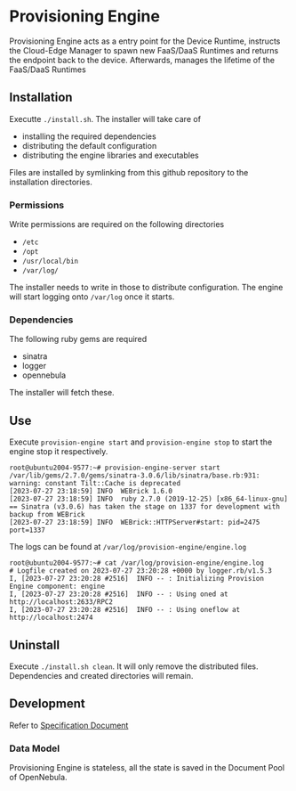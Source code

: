 # Provisioning Engine

Provisioning Engine acts as a entry point for the Device Runtime, instructs the Cloud-Edge Manager to spawn new FaaS/DaaS Runtimes and returns the endpoint back to the device. Afterwards, manages the lifetime of the FaaS/DaaS Runtimes

## Installation

Executte `./install.sh`. The installer will take care of

- installing the required dependencies
- distributing the default configuration
- distributing the engine libraries and executables

Files are installed by symlinking from this github repository to the installation directories.

### Permissions

Write permissions are required on the following directories

- `/etc`
- `/opt`
- `/usr/local/bin`
- `/var/log/`

The installer needs to write in those to distribute configuration. The engine will start logging onto `/var/log` once it starts.

### Dependencies

The following ruby gems are required

- sinatra
- logger
- opennebula

The installer will fetch these.

## Use

Execute `provision-engine start` and `provision-engine stop` to start the engine stop it respectively.

```log
root@ubuntu2004-9577:~# provision-engine-server start
/var/lib/gems/2.7.0/gems/sinatra-3.0.6/lib/sinatra/base.rb:931: warning: constant Tilt::Cache is deprecated
[2023-07-27 23:18:59] INFO  WEBrick 1.6.0
[2023-07-27 23:18:59] INFO  ruby 2.7.0 (2019-12-25) [x86_64-linux-gnu]
== Sinatra (v3.0.6) has taken the stage on 1337 for development with backup from WEBrick
[2023-07-27 23:18:59] INFO  WEBrick::HTTPServer#start: pid=2475 port=1337
```

The logs can be found at `/var/log/provision-engine/engine.log`

```log
root@ubuntu2004-9577:~# cat /var/log/provision-engine/engine.log
# Logfile created on 2023-07-27 23:20:28 +0000 by logger.rb/v1.5.3
I, [2023-07-27 23:20:28 #2516]  INFO -- : Initializing Provision Engine component: engine
I, [2023-07-27 23:20:28 #2516]  INFO -- : Using oned at http://localhost:2633/RPC2
I, [2023-07-27 23:20:28 #2516]  INFO -- : Using oneflow at http://localhost:2474
```

## Uninstall

Execute `./install.sh clean`. It will only remove the distributed files. Dependencies and created directories will remain.

## Development

Refer to [Specification Document](https://docs.google.com/document/d/1O_XLzS6TNsQoGvi5883g6Qi9s3EirahB1ADJEg34K0c/edit)

### Data Model

Provisioning Engine is stateless, all the state is saved in the Document Pool of OpenNebula.
